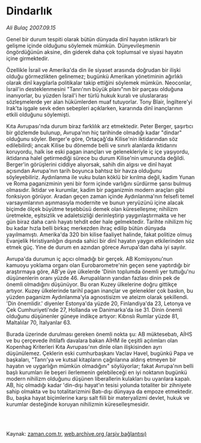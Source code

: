 # Dindarlık

*Ali Bulaç 2007.09.15*

<td class="columnist-detail">
<p>Genel bir durum tespiti olarak bütün dünyada dinî hayatın istikrarlı bir gelişme içinde olduğunu söylemek mümkün. Dünyevileşmenin öngördüğünün aksine, din giderek daha çok toplumsal ve siyasi hayatın içine girmektedir.</p>
<p>
<div id="haberMetinDiv">
<p>Özellikle İsrail ve Amerika'da din ile siyaset arasında doğrudan bir ilişki olduğu görmezlikten gelinemez; bugünkü Amerikan yönetiminin ağırlıklı olarak dinî kaygılarla politikalar takip ettiğini söylemek mümkün. Neoconlar, İsrail'in desteklenmesini "Tanrı'nın büyük planı"nın bir parçası olduğuna inanıyorlar, bu yüzden İsrail'i her türlü hukuk kuralı ve uluslararası sözleşmelerde yer alan hükümlerden muaf tutuyorlar. Tony Blair, İngiltere'yi Irak'ta işgale sevk eden sebepleri açıklarken, kararında dinî inançlarının etkili olduğunu söylemişti. 
<p> Kıta Avrupası'nda durum biraz farklılık arz etmektedir. Peter Berger, şaşırtıcı bir gözlemde bulunup, Avrupa'nın hiç tarihinde olmadığı kadar "dindar" olduğunu söyler. Berger'e göre, Ortaçağ'da Kilise'nin iktidarından söz edilebilirdi; ancak Kilise bu dönemde belli ve sınırlı alanlarda iktidarını koruyordu, halk ise eski pagan inançları ve gelenekleriyle iç içe yaşıyordu, iktidarına halel getirmediği sürece bu durum Kilise'nin umurunda değildi. Berger'in görüşlerini ciddiye alıyorsak, sahih din algısı ve dinî hayat açısından Avrupa'nın tarih boyunca bahtsız bir havza olduğunu söyleyebiliriz. Aydınlanma ile vuku bulan köklü bir kırılma değil, kadim Yunan ve Roma paganizminin yeni bir form içinde varlığını sürdürme şansı bulmuş olmasıdır. İktidar ve kurumlar, kadim bir paganizmin modern araçları gibi fonksiyon görüyor. Aradan geçen zaman içinde Aydınlanma'nın felsefi temel varsayımlarının aşınmasıyla modernite ve bunun yeryüzünü içine alacak biçimde ölçek büyütme teşebbüsü demek olan küreselleşme; nihilizm üretmekte, eşitsizlik ve adaletsizliği derinleştirip yaygınlaştırmakta ve her gün biraz daha canlı hayatı tehdit eder hale gelmektedir. Tarihte nihilizm hiç bu kadar hızla belli birkaç merkezden ihraç edilip bütün dünyada yayılmamıştı. Amerika'da 320 bin kilise faaliyet halinde, fakat politize olmuş Evanjelik Hıristiyanlığın dışında sahici bir dinî hayatın yaygın etkilerinden söz etmek güç. Yine de durum en azından görece Avrupa'dan daha iyi sayılır.
<p> Avrupa'da durumun iç açıcı olmadığı bir gerçek. AB Komisyonu'nun kamuoyu yoklama organı olan Eurobarometre'nin geçen sene yaptırdığı bir araştırmaya göre, AB'ye üye ülkelerde 'Dinin toplumda önemli yer tuttuğu'nu düşünenlerin oranı yüzde 46. Avrupalıların yarıdan fazlası dinin pek de önemli olmadığını düşünüyor. Bu oran Kuzey ülkelerine doğru gittikçe artıyor. Kuzey ülkelerinde tarihî pagan inançlar ve gelenekler çok baskın, bu yüzden paganizm Aydınlanma'yla agnostisizm ve ateizm olarak şekillendi. 'Din önemlidir.' diyenler Estonya'da yüzde 20, Finlandiya'da 23, Letonya ve Çek Cumhuriyeti'nde 27, Hollanda ve Danimarka'da ise 31. Dinin önemli olduğunu düşünenler güneye indikçe artıyor: Kıbrıslı Rumlar yüzde 81, Maltalılar 70, İtalyanlar 63. 
<p> Burada üzerinde durulması gereken önemli nokta şu: AB müktesebatı, AİHS ve bu çerçevede ihtilaflı davalara bakan AİHM ile çeşitli açılımları olan Kopenhag Kriterleri Kıta Avrupası'nın dinle olan ilişkisinden ayrı düşünülemez. Çeklerin eski cumhurbaşkanı Vaclav Havel, bugünkü Papa ve başkaları, "Tanrı'ya ve kutsal kitapların çağrılarına aldırış etmeyen bir hayatın ve uygarlığın mümkün olmadığını" söylüyorlar; fakat Avrupa'nın belli başlı kurumları ile beşeri ilerlemenin gelebileceği en iyi noktanın bugünkü modern nihilizm olduğunu düşünen liberallerin kulakları bu uyarılara kapalı. AB, hiç olmadığı kadar 'din-dışı hayat'ın tesisi yolunda totaliter bir zihniyete sahip olmakta ve bu totalitarizmini Batı-dışı dünyaya da empoze etmektedir. Bu, başka hayat biçimlerine karşı salt fiili bir materyalizmi devlet, hukuk ve kurumlar desteğinde koruyan nihilizmin küreselleşmesidir.</p></p></p></p></div>
</p>


<p><br>
		 </br></p></td>

Kaynak: [zaman.com.tr](http://zaman.com.tr/yazar.do?yazino=588604), [web.archive.org (arşiv bağlantısı)](http://web.archive.org/web/20120125191518/http://www.zaman.com.tr/yazar.do?yazino=588604)
